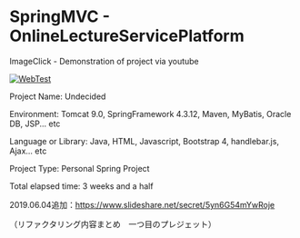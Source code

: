 # SpringMVC - OnlineLectureServicePlatform

ImageClick - Demonstration of project via youtube

[![WebTest](http://img.youtube.com/vi/OUt0UI3mrNM/0.jpg)](http://www.youtube.com/watch?v=OUt0UI3mrNM "WebTest")

Project Name: Undecided

Environment: Tomcat 9.0, SpringFramework 4.3.12, Maven, MyBatis, Oracle DB, JSP... etc

Language or Library: Java, HTML, Javascript, Bootstrap 4, handlebar.js, Ajax... etc

Project Type: Personal Spring Project

Total elapsed time: 3 weeks and a half

2019.06.04追加：https://www.slideshare.net/secret/5yn6G54mYwRoje

（リファクタリング内容まとめ　一つ目のプレジェット）

